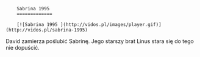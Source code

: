 
        Sabrina 1995 
        =============
        
        [![Sabrina 1995 ](http://vidos.pl/images/player.gif)](http://vidos.pl/sabrina-1995)
        
        
 David zamierza poślubić Sabrinę. Jego starszy brat Linus stara się do tego nie dopuścić.
    